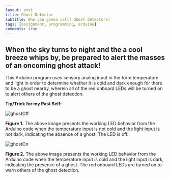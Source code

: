 ```yaml
---
layout: post
title: Ghost Detector
subtitle: Who you gonna call? Ghost detectors!
tags: [assignment, programming, arduino]
comments: true
---
```


## **When the sky turns to night and the a cool breeze whips by, be prepared to alert the masses of an oncoming ghost attack!**
This Arduino program uses sensory analog input in the form temperature and light in order to determine whether it is cold and dark enough for there to be a ghost nearby, wherein all of the red onboard LEDs will be turned on to alert others of the ghost detection.

**Tip/Trick for my Past Self:** 

![ghostOff](https://amylam7.github.io/img/ghostOff.jpg)

**Figure 1.** The above image presents the working LED behavior from the Arduino code when the temperature input is not cold and the light input is not dark, indicating the absence of a ghost. The LED is off.

![ghostOn](https://amylam7.github.io/img/ghostOn.jpg)

**Figure 2.** The above image presents the working LED behavior from the Arduino code when the temperature input is cold and the light input is dark, indicating the presence of a ghost. The red onboard LEDs are turned on to warn others of the ghost detection. 
